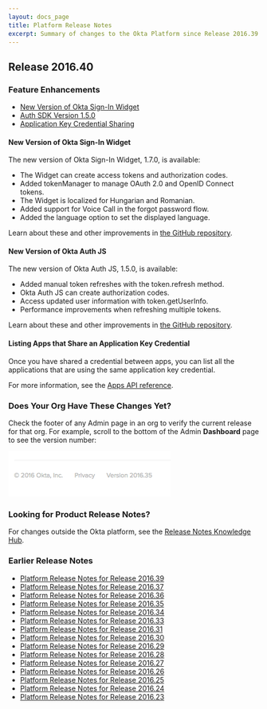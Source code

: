 ```yaml
---
layout: docs_page
title: Platform Release Notes
excerpt: Summary of changes to the Okta Platform since Release 2016.39
---
```


## Release 2016.40

### Feature Enhancements

* [New Version of Okta Sign-In Widget](#new-version-of-okta-sign-in-widget)
* [Auth SDK Version 1.5.0](#auth-sdk-version-1-5-0)
* [Application Key Credential Sharing](#application-key-credential-sharing)

#### New Version of Okta Sign-In Widget

The new version of Okta Sign-In Widget, 1.7.0, is available:

* The Widget can create access tokens and authorization codes.
* Added tokenManager to manage OAuth 2.0 and OpenID Connect tokens.
* The Widget is localized for Hungarian and Romanian.
* Added support for Voice Call in the forgot password flow.
* Added the language option to set the displayed language.

Learn about these and other improvements in [the GitHub repository](https://github.com/okta/okta-signin-widget/releases/latest).

#### New Version of Okta Auth JS

The new version of Okta Auth JS, 1.5.0, is available:

* Added manual token refreshes with the token.refresh method.
* Okta Auth JS can create authorization codes.
* Access updated user information with token.getUserInfo.
* Performance improvements when refreshing multiple tokens.

Learn about these and other improvements in [the GitHub repository](https://github.com/okta/okta-auth-js/releases/latest).

#### Listing Apps that Share an Application Key Credential

Once you have shared a credential between apps, you can list all the applications that are using 
the same application key credential. <!-- OKTA-100925 -->

For more information, see the [Apps API reference](/api/resources/apps.md#list-applications-using-a-key).

<!-- ### Platform Bugs Fixed -->

### Does Your Org Have These Changes Yet?

Check the footer of any Admin page in an org to verify the current release for that org. For example,
scroll to the bottom of the Admin <b>Dashboard</b> page to see the version number:

![Release Number in Footer](/assets/img/release_notes/version_footer.png)

### Looking for Product Release Notes?

For changes outside the Okta platform, see the [Release Notes Knowledge Hub](https://support.okta.com/help/articles/Knowledge_Article/Release-Notes-Knowledge-Hub).

### Earlier Release Notes

* [Platform Release Notes for Release 2016.39](platform-release-notes2016-39.html)
* [Platform Release Notes for Release 2016.37](platform-release-notes2016-37.html)
* [Platform Release Notes for Release 2016.36](platform-release-notes2016-36.html)
* [Platform Release Notes for Release 2016.35](platform-release-notes2016-35.html)
* [Platform Release Notes for Release 2016.34](platform-release-notes2016-34.html)
* [Platform Release Notes for Release 2016.33](platform-release-notes2016-33.html)
* [Platform Release Notes for Release 2016.31](platform-release-notes2016-31.html)
* [Platform Release Notes for Release 2016.30](platform-release-notes2016-30.html)
* [Platform Release Notes for Release 2016.29](platform-release-notes2016-29.html)
* [Platform Release Notes for Release 2016.28](platform-release-notes2016-28.html)
* [Platform Release Notes for Release 2016.27](platform-release-notes2016-27.html)
* [Platform Release Notes for Release 2016.26](platform-release-notes2016-26.html)
* [Platform Release Notes for Release 2016.25](platform-release-notes2016-25.html)
* [Platform Release Notes for Release 2016.24](platform-release-notes2016-24.html)
* [Platform Release Notes for Release 2016.23](platform-release-notes2016-23.html)
